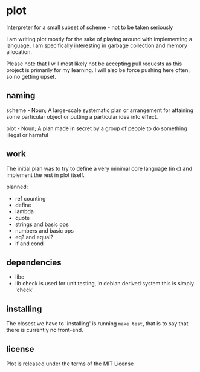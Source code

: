 plot
====
Interpreter for a small subset of scheme - not to be taken seriously

I am writing plot mostly for the sake of playing around with implementing a language,
I am specifically interesting in garbage collection and memory allocation.

Please note that I will most likely not be accepting pull requests as this project is primarily for my learning.
I will also be force pushing here often, so no getting upset.

naming
-------

scheme - Noun; A large-scale systematic plan or arrangement for attaining some particular object or putting a particular idea into effect.

plot - Noun; A plan made in secret by a group of people to do something illegal or harmful

work
----
The initial plan was to try to define a very minimal core language (in c) and implement the rest in plot itself.

planned:
* ref counting
* define
* lambda
* quote
* strings and basic ops
* numbers and basic ops
* eq? and equal?
* if and cond

dependencies
------------
* libc
* lib check is used for unit testing, in debian derived system this is simply 'check'

installing
----------
The closest we have to 'installing' is running `make test`, that is to say that there is currently no front-end.

license
---------
Plot is released under the terms of the MIT License

